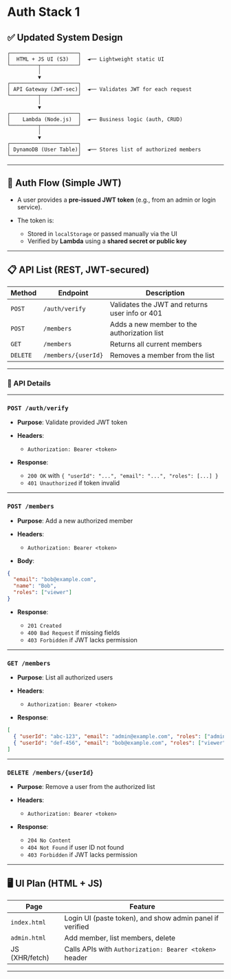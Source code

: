 # Auth Stack 1

## ✅ **Updated System Design**

```
┌──────────────────────┐
│  HTML + JS UI (S3)   │  ◄── Lightweight static UI
└─────────┬────────────┘
          │
          ▼
┌──────────────────────┐
│ API Gateway (JWT-sec)│  ◄── Validates JWT for each request
└─────────┬────────────┘
          │
          ▼
┌──────────────────────┐
│    Lambda (Node.js)  │  ◄── Business logic (auth, CRUD)
└─────────┬────────────┘
          │
          ▼
┌──────────────────────┐
│ DynamoDB (User Table)│  ◄── Stores list of authorized members
└──────────────────────┘
```

---

## 🔐 **Auth Flow (Simple JWT)**

* A user provides a **pre-issued JWT token** (e.g., from an admin or login service).
* The token is:

  * Stored in `localStorage` or passed manually via the UI
  * Verified by **Lambda** using a **shared secret or public key**

---

## 📋 **API List (REST, JWT-secured)**

| **Method** | **Endpoint**        | **Description**                                |
| ---------- | ------------------- | ---------------------------------------------- |
| `POST`     | `/auth/verify`      | Validates the JWT and returns user info or 401 |
| `POST`     | `/members`          | Adds a new member to the authorization list    |
| `GET`      | `/members`          | Returns all current members                    |
| `DELETE`   | `/members/{userId}` | Removes a member from the list                 |

---

### 🔧 API Details

---

### `POST /auth/verify`

* **Purpose**: Validate provided JWT token
* **Headers**:

  * `Authorization: Bearer <token>`
* **Response**:

  * `200 OK` with `{ "userId": "...", "email": "...", "roles": [...] }`
  * `401 Unauthorized` if token invalid

---

### `POST /members`

* **Purpose**: Add a new authorized member
* **Headers**:

  * `Authorization: Bearer <token>`
* **Body**:

```json
{
  "email": "bob@example.com",
  "name": "Bob",
  "roles": ["viewer"]
}
```

* **Response**:

  * `201 Created`
  * `400 Bad Request` if missing fields
  * `403 Forbidden` if JWT lacks permission

---

### `GET /members`

* **Purpose**: List all authorized users
* **Headers**:

  * `Authorization: Bearer <token>`
* **Response**:

```json
[
  { "userId": "abc-123", "email": "admin@example.com", "roles": ["admin"] },
  { "userId": "def-456", "email": "bob@example.com", "roles": ["viewer"] }
]
```

---

### `DELETE /members/{userId}`

* **Purpose**: Remove a user from the authorized list
* **Headers**:

  * `Authorization: Bearer <token>`
* **Response**:

  * `204 No Content`
  * `404 Not Found` if user ID not found
  * `403 Forbidden` if JWT lacks permission

---

## 🖥️ **UI Plan (HTML + JS)**

| Page           | Feature                                                  |
| -------------- | -------------------------------------------------------- |
| `index.html`   | Login UI (paste token), and show admin panel if verified |
| `admin.html`   | Add member, list members, delete                         |
| JS (XHR/fetch) | Calls APIs with `Authorization: Bearer <token>` header   |

---
